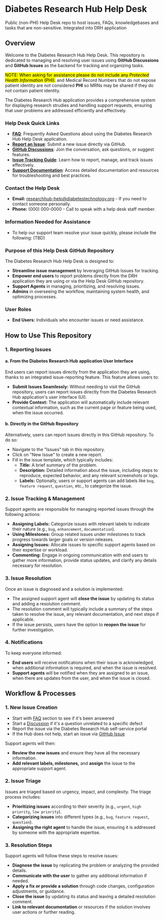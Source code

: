 # Diabetes Research Hub Help Desk
Public (non-PHI) Help Desk repo to host issues, FAQs, knowledgebases and tasks that are non-sensitive. Integrated into DRH application

## Overview

Welcome to the Diabetes Research Hub Help Desk. This repository is dedicated to managing and resolving user issues using **GitHub Discussions** and **GitHub Issues** as the backend for tracking and organizing tasks.

<mark>NOTE: When asking for assistance please do not include any _Protected Health Information_ (PHI).</mark> and Medical Record Numbers that do not expose patient identity are _not_ considered **PHI** so MRNs may be shared if they do not contain patient identity.

The Diabetes Research Hub application provides a comprehensive system for displaying research strudies and handling support requests, ensuring that user problems are addressed efficiently and effectively.


### Help Desk Quick Links

- **[FAQ](https://github.com/diabetes-research/help-desk-public-non-phi/discussions/categories/frequently-asked-questions)**: Frequently Asked Questions about using the Diabetes Research Hub Help Desk application.
- **[Report an Issue](https://github.com/diabetes-research/help-desk-public-non-phi/discussions/new/choose)**: Submit a new issue directly via GitHub.
- **[GitHub Discussions](https://github.com/diabetes-research/help-desk-public-non-phi/discussions)**: Join the conversation, ask questions, or suggest features.
- **[Issue Tracking Guide](#how-to-use-this-repository)**: Learn how to report, manage, and track issues effectively.
- **[Support Documentation](#documentation)**: Access detailed documentation and resources for troubleshooting and best practices.

### Contact the Help Desk 
- **Email:** [researchhub-help@diabetestechnology.org](mailto:researchhub-help@diabetestechnology.org) - If you need to contact someone personally.
- **Phone:** (000) 000-0000 - Call to speak with a help desk staff member.

### Information Needed for Assistance
   - To help our support team resolve your issue quickly, please include the following: (TBD)

### Purpose of this Help Desk GitHub Repository

The Diabetes Research Hub Help Desk is designed to:
- **Streamline issue management** by leveraging GitHub Issues for tracking.
- **Empower end users** to report problems directly from the DRH application they are using or via the Help Desk GitHub repository.
- **Support Agents** in managing, prioritizing, and resolving issues.
- **Admins** in overseeing the workflow, maintaining system health, and optimizing processes.

### User Roles
- **End Users:** Individuals who encounter issues or need assistance.

## How to Use This Repository

### 1. Reporting Issues

#### a. From the Diabetes Research Hub application User Interface
End users can report issues directly from the application they are using, thanks to an integrated issue-reporting feature. This feature allows users to:
- **Submit Issues Seamlessly:** Without needing to visit the GitHub repository, users can report issues directly from the Diabetes Research Hub application's user interface (UI).
- **Provide Context:** The application will automatically include relevant contextual information, such as the current page or feature being used, when the issue occurred.

#### b. Directly in the GitHub Repository
Alternatively, users can report issues directly in this GitHub repository. To do so:
- Navigate to the "Issues" tab in this repository.
- Click on "New Issue" to create a new report.
- Fill in the issue template, which typically includes:
  - **Title:** A brief summary of the problem.
  - **Description:** Detailed information about the issue, including steps to reproduce, expected behavior, and any relevant screenshots or logs.
  - **Labels:** Optionally, users or support agents can add labels like `bug`, `feature request`, `question`, etc., to categorize the issue.

### 2. Issue Tracking & Management

Support agents are responsible for managing reported issues through the following actions:

- **Assigning Labels:** Categorize issues with relevant labels to indicate their nature (e.g., `bug`, `enhancement`, `documentation`).
- **Using Milestones:** Group related issues under milestones to track progress towards larger goals or version releases.
- **Assigning Issues:** Allocate issues to specific support agents based on their expertise or workload.
- **Commenting:** Engage in ongoing communication with end users to gather more information, provide status updates, and clarify any details necessary for resolution.

### 3. Issue Resolution

Once an issue is diagnosed and a solution is implemented:

- The assigned support agent will **close the issue** by updating its status and adding a resolution comment.
- The resolution comment will typically include a summary of the steps taken to resolve the issue, any relevant documentation, and next steps if applicable.
- If the issue persists, users have the option to **reopen the issue** for further investigation.

### 4. Notifications

To keep everyone informed:

- **End users** will receive notifications when their issue is acknowledged, when additional information is required, and when the issue is resolved.
- **Support agents** will be notified when they are assigned to an issue, when there are updates from the user, and when the issue is closed.

## Workflow & Processes

### 1. New Issue Creation

- Start with [FAQ](https://github.com/diabetes-research/help-desk-public-non-phi/discussions/categories/frequently-asked-questions) section to see if it's been answered
- Start a [Discussion](https://github.com/diabetes-research/help-desk-public-non-phi/discussions) if it's a question unrelated to a specific defect
- Report the issue via the Diabetes Research Hub self-service portal
- If the Hub does not help, start an issue via [GitHub Issue](https://github.com/diabetes-research/help-desk-public-non-phi/discussions/new/choose)

Support agents will then:
- **Review the new issues** and ensure they have all the necessary information.
- **Add relevant labels, milestones,** and **assign** the issue to the appropriate support agent.

### 2. Issue Triage

Issues are triaged based on urgency, impact, and complexity. The triage process includes:
- **Prioritizing issues** according to their severity (e.g., `urgent`, `high priority`, `low priority`).
- **Categorizing issues** into different types (e.g., `bug`, `feature request`, `question`).
- **Assigning the right agent** to handle the issue, ensuring it is addressed by someone with the appropriate expertise.

### 3. Resolution Steps

Support agents will follow these steps to resolve issues:
- **Diagnose the issue** by replicating the problem or analyzing the provided details.
- **Communicate with the user** to gather any additional information if needed.
- **Apply a fix or provide a solution** through code changes, configuration adjustments, or guidance.
- **Close the issue** by updating its status and leaving a detailed resolution comment.
- **Link to relevant documentation** or resources if the solution involves user actions or further reading.

